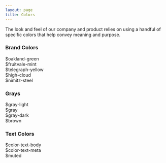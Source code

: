 ```yaml
---
layout: page
title: Colors
---
```


The look and feel of our company and product relies on using a handful of specific colors that help convey meaning and purpose.

### Brand Colors

<div class="swatch swatch-green">$oakland-green</div>
<div class="swatch swatch-mint">$fruitvale-mint</div>
<div class="swatch swatch-yellow">$telegraph-yellow</div>
<div class="swatch swatch-cloud">$high-cloud</div>
<div class="swatch swatch-steel">$nimitz-steel</div>

### Grays

<div class="swatch swatch-gray-light">$gray-light</div>
<div class="swatch swatch-gray">$gray</div>
<div class="swatch swatch-gray-dark">$gray-dark</div>
<div class="swatch swatch-brown">$brown</div>

### Text Colors

<div class="swatch swatch-gray-dark">$color-text-body</div>
<div class="swatch swatch-brown">$color-text-meta</div>
<div class="swatch swatch-gray">$muted</div>